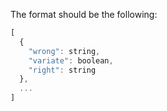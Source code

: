 The format should be the following:
```js
[
  {
    "wrong": string,
    "variate": boolean,
    "right": string
  },
  ...
]
```
